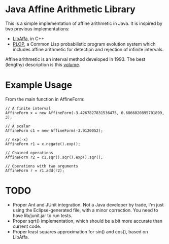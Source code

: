 # Java Affine Arithmetic Library

This is a simple implementation of affine arithmetic in Java. It is inspired by two previous implementations:

* [LibAffa](http://www.nongnu.org/libaffa/), in C++
* [PLOP](http://code.google.com/p/plop), a Common Lisp probabilistic program evolution system which includes affine arithmetic for detection and rejection of infinite intervals.

Affine arithmetic is an interval method developed in 1993. The best (lengthy) description is this [volume](http://www.dcc.unicamp.br/~stolfi/EXPORT/papers/by-tag/fig-sto-97-iaaa.ps.gz).

# Example Usage

From the main function in AffineForm:

    // A finite interval
    AffineForm x = new AffineForm(-3.4267827831536475, 0.6866020895701899, 3);

    // A scalar
    AffineForm c1 = new AffineForm(-3.9120052);

    // exp(-x)
    AffineForm r1 = x.negate().exp();
    
    // Chained operations
    AffineForm r2 = c1.sqr().sqr().exp().sqr();
    
    // Operations with two arguments
    AffineForm r = r1.add(r2);

# TODO

* Proper Ant and JUnit integration. Not a Java developer by trade, I'm just using the Eclipse-generated file, with a minor correction. You need to have lib/junit.jar to run tests.
* Proper sqrt() implementation, which should be a bit more accurate than current code.
* Proper least squares approximation for sin() and cos(), based on LibAffa.